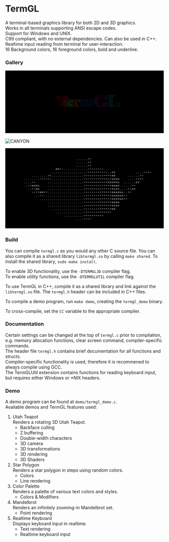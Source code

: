 # TermGL

A terminal-based graphics library for both 2D and 3D graphics.\
Works in all terminals supporting ANSI escape codes.\
Support for Windows and UNIX.\
C99 compliant, with no external dependencies. Can also be used in C++.\
Realtime input reading from terminal for user-interaction.\
16 Background colors, 16 foreground colors, bold and underline.

### Gallery

![LOGO](demo/logo.gif)

![CANYON](demo/canyon.gif)

![TEAPOT](demo/teapot.gif)

### Build

You can compile `termgl.c` as you would any other C source file. You can also compile it as a shared library `libtermgl.so` by calling `make shared`. To install the shared library, `sudo make install`.

To enable 3D functionality, use the ```-DTERMGL3D``` compiler flag.\
To enable utility functions, use the ```-DTERMGLUTIL``` compiler flag.

To use TermGL in C++, compile it as a shared library and link against the `libtermgl.so` file. The `termgl.h` header can be included in C++ files.

To compile a demo program, run  `make demo`, creating the `termgl_demo` binary.

To cross-compile, set the `CC` variable to the appropriate compiler.

### Documentation

Certain settings can be changed at the top of `termgl.c` prior to compilation, e.g. memory allocation functions, clear screen command, compiler-specific commands.\
The header file `termgl.h` contains brief documentation for all functions and structs.\
Compiler-specific functionality is used, therefore it is recommened to always compile using GCC.\
The TermGLUtil extension contains functions for reading keyboard input, but requires either Windows or *NIX headers.

### Demo

A demo program can be found at `demo/termgl_demo.c`.\
Available demos and TermGL features used:
1. Utah Teapot\
Renders a rotating 3D Utah Teapot.
	- Backface culling
	- Z buffering
	- Double-width characters
	- 3D camera
	- 3D transformations
	- 3D rendering
	- 3D Shaders
2. Star Polygon\
Renders a star polygon in steps using random colors.
	- Colors
	- Line rendering
3. Color Palette\
Renders a palette of various text colors and styles.
	- Colors & Modifiers
4. Mandelbrot\
Renders an infinitely zooming-in Mandelbrot set.
	- Point rendering
5. Realtime Keyboard\
Displays keyboard input in realtime.
	- Text rendering
	- Realtime keyboard input
